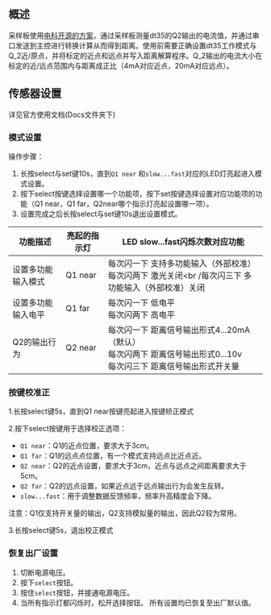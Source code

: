 ## 概述

采样板使用[电科开源的方案](https://gitee.com/chinghsien/4-20mA_Acquisition_System/)，通过采样板测量dt35的Q2输出的电流值，并通过串口发送到主控进行转换计算从而得到距离。使用前需要正确设置dt35工作模式与Q_2近/原点，并将标定的近点和远点并写入距离解算程序。Q_2输出的电流大小在标定的近/远点范围内与距离成正比（4mA对应近点，20mA对应远点）。

## 传感器设置

详见官方使用文档(Docs文件夹下)

### 模式设置

操作步骤：

1. 长按select与set键10s，直到`Q1 near` 和`slow...fast`对应的LED灯亮起进入模式设置。
2. 按下select按键选择设置哪一个功能项，按下set按键选择设置对应功能项的功能（Q1 near，Q1 far，Q2near哪个指示灯亮起设置哪一项）。
3. 设置完成之后长按select与set键10s退出设置模式。

| 功能描述           | 亮起的指示灯 | LED slow...fast闪烁次数对应功能                              |
| ------------------ | ------------ | ------------------------------------------------------------ |
| 设置多功能输入模式 | Q1 near      | 每次闪一下 支持多功能输入（外部校准）<br />每次闪两下 激光关闭<br /每次闪三下 多功能输入（外部校准）关闭 |
| 设置多功能输入电平 | Q1 far       | 每次闪一下  低电平<br />每次闪两下  高电平                   |
| Q2的输出行为       | Q2 near      | 每次闪一下 距离信号输出形式4...20mA（默认）<br />每次闪两下 距离信号输出形式0...10v<br />每次闪三下 距离信号输出形式开关量 |



### 按键校准正

1.长按select键5s，直到Q1 near按键亮起进入按键矫正模式

2.按下select按键用于选择校正选项：

- `Q1 near`：Q1的近点位置，要求大于3cm。
- `Q1 far`：Q1的远点点位置，有一个模式支持远点比近点近。
- `Q2 near`：Q2的近点设置，要求大于3cm，近点与远点之间距离要求大于5cm。
- `Q2 far`：Q2的远点设置，如果近点远于远点输出行为会发生反转。
- `slow...fast`：用于调整数据反馈频率，频率升高精度会下降。

注意：Q1仅支持开关量的输出，Q2支持模拟量的输出，因此Q2较为常用。

3.长按select键5s，退出校正模式



### 恢复出厂设置

1. 切断电源电压。
2. 按下`select`按钮。 
3. 按住`select`按钮，并接通电源电压。
4. 当所有指示灯都闪烁时，松开选择按钮。 所有设置均已恢复至出厂默认值。